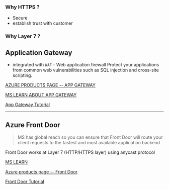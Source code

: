 ### Why HTTPS ? 
- Secure 
- establish trust with customer

### Why Layer 7 ? 


## Application Gateway
- integrated with `WAF` - Web application firewall
Protect your applications from common web vulnerabilities such as SQL injection and cross-site scripting. 

[AZURE PRODUCTS PAGE -- APP GATEWAY](https://azure.microsoft.com/en-us/services/application-gateway/#features)

[MS LEARN ABOUT APP GATEWAY](https://docs.microsoft.com/en-us/learn/modules/load-balancing-https-traffic-azure/2-design-azure-application-gateway)

[App Gateway Tutorial](https://docs.microsoft.com/en-us/azure/application-gateway/quick-create-portal)

------
## Azure Front Door
> MS has global reach so you can ensure that Front Door will route your client requests to the fastest and most available application backend

Front Door works at Layer 7 (HTTP/HTTPS layer) using anycast protocol

[MS LEARN](https://docs.microsoft.com/en-us/learn/modules/load-balancing-https-traffic-azure/5-design-configure-azure-front-door)

[Azure products page -- Front Door](https://azure.microsoft.com/en-us/services/frontdoor/#overview)

[Front Door Tutorial](https://docs.microsoft.com/en-us/azure/frontdoor/quickstart-create-front-door)
